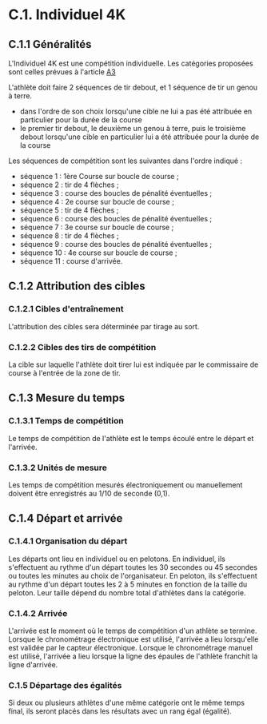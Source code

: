# C.1. Individuel 4K

## C.1.1 Généralités

L'Individuel 4K est une compétition individuelle.
Les catégories proposées sont celles prévues à l'article [A3](/reglements/II/7/A/3/)

L'athlète doit faire 2 séquences de tir debout, et 1 séquence de tir un genou à terre.

- dans l'ordre de son choix lorsqu'une cible ne lui a pas été attribuée en particulier pour la durée de
  la course
- le premier tir debout, le deuxième un genou à terre, puis le troisième debout lorsqu'une cible en
  particulier lui a été attribuée pour la durée de la course

Les séquences de compétition sont les suivantes dans l'ordre indiqué :

- séquence 1 : 1ère Course sur boucle de course ;
- séquence 2 : tir de 4 flèches ;
- séquence 3 : course des boucles de pénalité éventuelles ;
- séquence 4 : 2e course sur boucle de course ;
- séquence 5 : tir de 4 flèches ;
- séquence 6 : course des boucles de pénalité éventuelles ;
- séquence 7 : 3e course sur boucle de course ;
- séquence 8 : tir de 4 flèches ;
- séquence 9 : course des boucles de pénalité éventuelles ;
- séquence 10 : 4e course sur boucle de course ;
- séquence 11 : course d'arrivée.

## C.1.2 Attribution des cibles

### C.1.2.1 Cibles d'entraînement

L'attribution des cibles sera déterminée par tirage au sort.

### C.1.2.2 Cibles des tirs de compétition

La cible sur laquelle l'athlète doit tirer lui est indiquée par le commissaire de course à l'entrée de la zone de
tir.

## C.1.3 Mesure du temps

### C.1.3.1 Temps de compétition

Le temps de compétition de l'athlète est le temps écoulé entre le départ et l'arrivée.

### C.1.3.2 Unités de mesure

Les temps de compétition mesurés électroniquement ou manuellement doivent être enregistrés au 1/10
de seconde (0,1).

## C.1.4 Départ et arrivée

### C.1.4.1 Organisation du départ

Les départs ont lieu en individuel ou en pelotons. En individuel, ils s'effectuent au rythme d'un départ toutes
les 30 secondes ou 45 secondes ou toutes les minutes au choix de l'organisateur. En peloton, ils
s'effectuent au rythme d'un départ toutes les 2 à 5 minutes en fonction de la taille du peloton. Leur taille
dépend du nombre total d'athlètes dans la catégorie.

### C.1.4.2 Arrivée

L'arrivée est le moment où le temps de compétition d'un athlète se termine.
Lorsque le chronométrage électronique est utilisé, l'arrivée a lieu lorsqu'elle est validée par le capteur
électronique.
Lorsque le chronométrage manuel est utilisé, l'arrivée a lieu lorsque la ligne des épaules de l'athlète franchit
la ligne d'arrivée.

### C.1.5 Départage des égalités

Si deux ou plusieurs athlètes d'une même catégorie ont le même temps final, ils seront placés dans les
résultats avec un rang égal (égalité).
